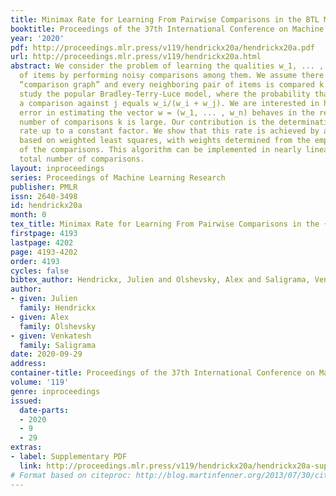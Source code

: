 ```yaml
---
title: Minimax Rate for Learning From Pairwise Comparisons in the BTL Model
booktitle: Proceedings of the 37th International Conference on Machine Learning
year: '2020'
pdf: http://proceedings.mlr.press/v119/hendrickx20a/hendrickx20a.pdf
url: http://proceedings.mlr.press/v119/hendrickx20a.html
abstract: We consider the problem of learning the qualities w_1, ... , w_n of a collection
  of items by performing noisy comparisons among them. We assume there is a fixed
  “comparison graph” and every neighboring pair of items is compared k times. We will
  study the popular Bradley-Terry-Luce model, where the probability that item i wins
  a comparison against j equals w_i/(w_i + w_j). We are interested in how the expected
  error in estimating the vector w = (w_1, ... , w_n) behaves in the regime when the
  number of comparisons k is large. Our contribution is the determination of the minimax
  rate up to a constant factor. We show that this rate is achieved by a simple algorithm
  based on weighted least squares, with weights determined from the empirical outcomes
  of the comparisons. This algorithm can be implemented in nearly linear time in the
  total number of comparisons.
layout: inproceedings
series: Proceedings of Machine Learning Research
publisher: PMLR
issn: 2640-3498
id: hendrickx20a
month: 0
tex_title: Minimax Rate for Learning From Pairwise Comparisons in the {BTL} Model
firstpage: 4193
lastpage: 4202
page: 4193-4202
order: 4193
cycles: false
bibtex_author: Hendrickx, Julien and Olshevsky, Alex and Saligrama, Venkatesh
author:
- given: Julien
  family: Hendrickx
- given: Alex
  family: Olshevsky
- given: Venkatesh
  family: Saligrama
date: 2020-09-29
address: 
container-title: Proceedings of the 37th International Conference on Machine Learning
volume: '119'
genre: inproceedings
issued:
  date-parts:
  - 2020
  - 9
  - 29
extras:
- label: Supplementary PDF
  link: http://proceedings.mlr.press/v119/hendrickx20a/hendrickx20a-supp.pdf
# Format based on citeproc: http://blog.martinfenner.org/2013/07/30/citeproc-yaml-for-bibliographies/
---
```

